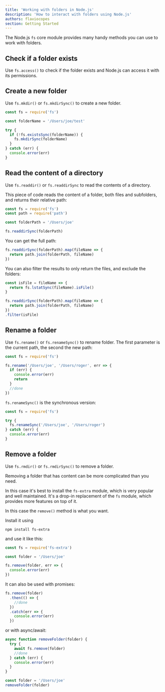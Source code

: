 ```yaml
---
title: 'Working with folders in Node.js'
description: 'How to interact with folders using Node.js'
authors: flaviocopes
section: Getting Started
---
```


The Node.js `fs` core module provides many handy methods you can use to work with folders.

## Check if a folder exists

Use `fs.access()` to check if the folder exists and Node.js can access it with its permissions.

## Create a new folder

Use `fs.mkdir()` or `fs.mkdirSync()` to create a new folder.

```js
const fs = require('fs')

const folderName = '/Users/joe/test'

try {
  if (!fs.existsSync(folderName)) {
    fs.mkdirSync(folderName)
  }
} catch (err) {
  console.error(err)
}
```

## Read the content of a directory

Use `fs.readdir()` or `fs.readdirSync` to read the contents of a directory.

This piece of code reads the content of a folder, both files and subfolders, and returns their relative path:

```js
const fs = require('fs')
const path = require('path')

const folderPath = '/Users/joe'

fs.readdirSync(folderPath)
```

You can get the full path:

```js
fs.readdirSync(folderPath).map(fileName => {
  return path.join(folderPath, fileName)
})
```

You can also filter the results to only return the files, and exclude the folders:

```js
const isFile = fileName => {
  return fs.lstatSync(fileName).isFile()
}

fs.readdirSync(folderPath).map(fileName => {
  return path.join(folderPath, fileName)
})
.filter(isFile)
```

## Rename a folder

Use `fs.rename()` or `fs.renameSync()` to rename folder. The first parameter is the current path, the second the new path:

```js
const fs = require('fs')

fs.rename('/Users/joe', '/Users/roger', err => {
  if (err) {
    console.error(err)
    return
  }
  //done
})
```

`fs.renameSync()` is the synchronous version:

```js
const fs = require('fs')

try {
  fs.renameSync('/Users/joe', '/Users/roger')
} catch (err) {
  console.error(err)
}
```

## Remove a folder

Use `fs.rmdir()` or `fs.rmdirSync()` to remove a folder.

Removing a folder that has content can be more complicated than you need.

In this case it's best to install the `fs-extra` module, which is very popular and well maintained. It's a drop-in replacement of the `fs` module, which provides more features on top of it.

In this case the `remove()` method is what you want.

Install it using

`npm install fs-extra`

and use it like this:

```js
const fs = require('fs-extra')

const folder = '/Users/joe'

fs.remove(folder, err => {
  console.error(err)
})
```

It can also be used with promises:

```js
fs.remove(folder)
  .then(() => {
    //done
  })
  .catch(err => {
    console.error(err)
  })
```

or with async/await:

```js
async function removeFolder(folder) {
  try {
    await fs.remove(folder)
    //done
  } catch (err) {
    console.error(err)
  }
}

const folder = '/Users/joe'
removeFolder(folder)
```
